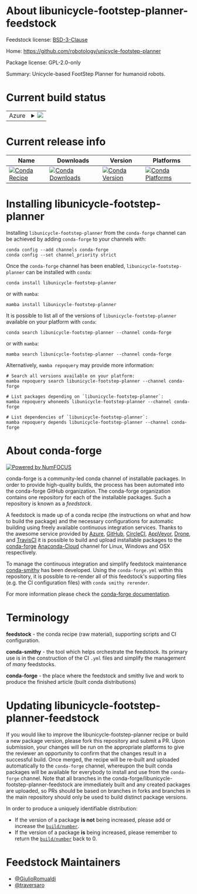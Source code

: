 About libunicycle-footstep-planner-feedstock
============================================

Feedstock license: [BSD-3-Clause](https://github.com/conda-forge/libunicycle-footstep-planner-feedstock/blob/main/LICENSE.txt)

Home: https://github.com/robotology/unicycle-footstep-planner

Package license: GPL-2.0-only

Summary: Unicycle-based FootStep Planner for humanoid robots.

Current build status
====================


<table>
    
  <tr>
    <td>Azure</td>
    <td>
      <details>
        <summary>
          <a href="https://dev.azure.com/conda-forge/feedstock-builds/_build/latest?definitionId=17702&branchName=main">
            <img src="https://dev.azure.com/conda-forge/feedstock-builds/_apis/build/status/libunicycle-footstep-planner-feedstock?branchName=main">
          </a>
        </summary>
        <table>
          <thead><tr><th>Variant</th><th>Status</th></tr></thead>
          <tbody><tr>
              <td>linux_64</td>
              <td>
                <a href="https://dev.azure.com/conda-forge/feedstock-builds/_build/latest?definitionId=17702&branchName=main">
                  <img src="https://dev.azure.com/conda-forge/feedstock-builds/_apis/build/status/libunicycle-footstep-planner-feedstock?branchName=main&jobName=linux&configuration=linux%20linux_64_" alt="variant">
                </a>
              </td>
            </tr><tr>
              <td>linux_aarch64</td>
              <td>
                <a href="https://dev.azure.com/conda-forge/feedstock-builds/_build/latest?definitionId=17702&branchName=main">
                  <img src="https://dev.azure.com/conda-forge/feedstock-builds/_apis/build/status/libunicycle-footstep-planner-feedstock?branchName=main&jobName=linux&configuration=linux%20linux_aarch64_" alt="variant">
                </a>
              </td>
            </tr><tr>
              <td>linux_ppc64le</td>
              <td>
                <a href="https://dev.azure.com/conda-forge/feedstock-builds/_build/latest?definitionId=17702&branchName=main">
                  <img src="https://dev.azure.com/conda-forge/feedstock-builds/_apis/build/status/libunicycle-footstep-planner-feedstock?branchName=main&jobName=linux&configuration=linux%20linux_ppc64le_" alt="variant">
                </a>
              </td>
            </tr><tr>
              <td>osx_64</td>
              <td>
                <a href="https://dev.azure.com/conda-forge/feedstock-builds/_build/latest?definitionId=17702&branchName=main">
                  <img src="https://dev.azure.com/conda-forge/feedstock-builds/_apis/build/status/libunicycle-footstep-planner-feedstock?branchName=main&jobName=osx&configuration=osx%20osx_64_" alt="variant">
                </a>
              </td>
            </tr><tr>
              <td>osx_arm64</td>
              <td>
                <a href="https://dev.azure.com/conda-forge/feedstock-builds/_build/latest?definitionId=17702&branchName=main">
                  <img src="https://dev.azure.com/conda-forge/feedstock-builds/_apis/build/status/libunicycle-footstep-planner-feedstock?branchName=main&jobName=osx&configuration=osx%20osx_arm64_" alt="variant">
                </a>
              </td>
            </tr><tr>
              <td>win_64</td>
              <td>
                <a href="https://dev.azure.com/conda-forge/feedstock-builds/_build/latest?definitionId=17702&branchName=main">
                  <img src="https://dev.azure.com/conda-forge/feedstock-builds/_apis/build/status/libunicycle-footstep-planner-feedstock?branchName=main&jobName=win&configuration=win%20win_64_" alt="variant">
                </a>
              </td>
            </tr>
          </tbody>
        </table>
      </details>
    </td>
  </tr>
</table>

Current release info
====================

| Name | Downloads | Version | Platforms |
| --- | --- | --- | --- |
| [![Conda Recipe](https://img.shields.io/badge/recipe-libunicycle--footstep--planner-green.svg)](https://anaconda.org/conda-forge/libunicycle-footstep-planner) | [![Conda Downloads](https://img.shields.io/conda/dn/conda-forge/libunicycle-footstep-planner.svg)](https://anaconda.org/conda-forge/libunicycle-footstep-planner) | [![Conda Version](https://img.shields.io/conda/vn/conda-forge/libunicycle-footstep-planner.svg)](https://anaconda.org/conda-forge/libunicycle-footstep-planner) | [![Conda Platforms](https://img.shields.io/conda/pn/conda-forge/libunicycle-footstep-planner.svg)](https://anaconda.org/conda-forge/libunicycle-footstep-planner) |

Installing libunicycle-footstep-planner
=======================================

Installing `libunicycle-footstep-planner` from the `conda-forge` channel can be achieved by adding `conda-forge` to your channels with:

```
conda config --add channels conda-forge
conda config --set channel_priority strict
```

Once the `conda-forge` channel has been enabled, `libunicycle-footstep-planner` can be installed with `conda`:

```
conda install libunicycle-footstep-planner
```

or with `mamba`:

```
mamba install libunicycle-footstep-planner
```

It is possible to list all of the versions of `libunicycle-footstep-planner` available on your platform with `conda`:

```
conda search libunicycle-footstep-planner --channel conda-forge
```

or with `mamba`:

```
mamba search libunicycle-footstep-planner --channel conda-forge
```

Alternatively, `mamba repoquery` may provide more information:

```
# Search all versions available on your platform:
mamba repoquery search libunicycle-footstep-planner --channel conda-forge

# List packages depending on `libunicycle-footstep-planner`:
mamba repoquery whoneeds libunicycle-footstep-planner --channel conda-forge

# List dependencies of `libunicycle-footstep-planner`:
mamba repoquery depends libunicycle-footstep-planner --channel conda-forge
```


About conda-forge
=================

[![Powered by
NumFOCUS](https://img.shields.io/badge/powered%20by-NumFOCUS-orange.svg?style=flat&colorA=E1523D&colorB=007D8A)](https://numfocus.org)

conda-forge is a community-led conda channel of installable packages.
In order to provide high-quality builds, the process has been automated into the
conda-forge GitHub organization. The conda-forge organization contains one repository
for each of the installable packages. Such a repository is known as a *feedstock*.

A feedstock is made up of a conda recipe (the instructions on what and how to build
the package) and the necessary configurations for automatic building using freely
available continuous integration services. Thanks to the awesome service provided by
[Azure](https://azure.microsoft.com/en-us/services/devops/), [GitHub](https://github.com/),
[CircleCI](https://circleci.com/), [AppVeyor](https://www.appveyor.com/),
[Drone](https://cloud.drone.io/welcome), and [TravisCI](https://travis-ci.com/)
it is possible to build and upload installable packages to the
[conda-forge](https://anaconda.org/conda-forge) [Anaconda-Cloud](https://anaconda.org/)
channel for Linux, Windows and OSX respectively.

To manage the continuous integration and simplify feedstock maintenance
[conda-smithy](https://github.com/conda-forge/conda-smithy) has been developed.
Using the ``conda-forge.yml`` within this repository, it is possible to re-render all of
this feedstock's supporting files (e.g. the CI configuration files) with ``conda smithy rerender``.

For more information please check the [conda-forge documentation](https://conda-forge.org/docs/).

Terminology
===========

**feedstock** - the conda recipe (raw material), supporting scripts and CI configuration.

**conda-smithy** - the tool which helps orchestrate the feedstock.
                   Its primary use is in the construction of the CI ``.yml`` files
                   and simplify the management of *many* feedstocks.

**conda-forge** - the place where the feedstock and smithy live and work to
                  produce the finished article (built conda distributions)


Updating libunicycle-footstep-planner-feedstock
===============================================

If you would like to improve the libunicycle-footstep-planner recipe or build a new
package version, please fork this repository and submit a PR. Upon submission,
your changes will be run on the appropriate platforms to give the reviewer an
opportunity to confirm that the changes result in a successful build. Once
merged, the recipe will be re-built and uploaded automatically to the
`conda-forge` channel, whereupon the built conda packages will be available for
everybody to install and use from the `conda-forge` channel.
Note that all branches in the conda-forge/libunicycle-footstep-planner-feedstock are
immediately built and any created packages are uploaded, so PRs should be based
on branches in forks and branches in the main repository should only be used to
build distinct package versions.

In order to produce a uniquely identifiable distribution:
 * If the version of a package **is not** being increased, please add or increase
   the [``build/number``](https://docs.conda.io/projects/conda-build/en/latest/resources/define-metadata.html#build-number-and-string).
 * If the version of a package **is** being increased, please remember to return
   the [``build/number``](https://docs.conda.io/projects/conda-build/en/latest/resources/define-metadata.html#build-number-and-string)
   back to 0.

Feedstock Maintainers
=====================

* [@GiulioRomualdi](https://github.com/GiulioRomualdi/)
* [@traversaro](https://github.com/traversaro/)


<!-- dummy commit to enable rerendering -->

